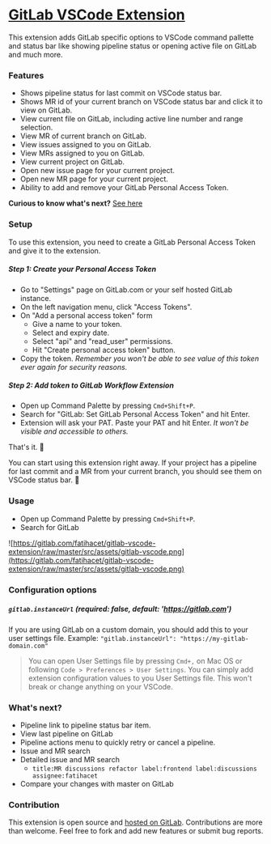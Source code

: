 # [GitLab VSCode Extension](https://gitlab.com/fatihacet/gitlab-vscode-extension)

This extension adds GitLab specific options to VSCode command pallette and status bar like showing pipeline status or opening active file on GitLab and much more.

### Features

- Shows pipeline status for last commit on VSCode status bar.
- Shows MR id of your current branch on VSCode status bar and click it to view on GitLab.
- View current file on GitLab, including active line number and range selection.
- View MR of current branch on GitLab.
- View issues assigned to you on GitLab.
- View MRs assigned to you on GitLab.
- View current project on GitLab.
- Open new issue page for your current project.
- Open new MR page for your current project.
- Ability to add and remove your GitLab Personal Access Token.

**Curious to know what's next?** [See here](#whats-next)


### Setup

To use this extension, you need to create a GitLab Personal Access Token and give it to the extension.

##### Step 1: Create your Personal Access Token
- Go to "Settings" page on GitLab.com or your self hosted GitLab instance.
- On the left navigation menu, click "Access Tokens".
- On "Add a personal access token" form
  - Give a name to your token.
  - Select and expiry date.
  - Select "api" and "read_user" permissions.
  - Hit "Create personal access token" button.
- Copy the token. _Remember you won't be able to see value of this token ever again for security reasons._

##### Step 2: Add token to GitLab Workflow Extension
- Open up Command Palette by pressing `Cmd+Shift+P`.
- Search for "GitLab: Set GitLab Personal Access Token" and hit Enter.
- Extension will ask your PAT. Paste your PAT and hit Enter. _It won't be visible and accessible to others._

That's it. 🏁

You can start using this extension right away. If your project has a pipeline for last commit and a MR from your current branch, you should see them on VSCode status bar. 🎉


### Usage
- Open up Command Palette by pressing `Cmd+Shift+P`.
- Search for GitLab

![https://gitlab.com/fatihacet/gitlab-vscode-extension/raw/master/src/assets/gitlab-vscode.png](https://gitlab.com/fatihacet/gitlab-vscode-extension/raw/master/src/assets/gitlab-vscode.png)


### Configuration options

##### `gitlab.instanceUrl` (required: false, default: 'https://gitlab.com')
If you are using GitLab on a custom domain, you should add this to your user settings file. Example: `"gitlab.instanceUrl": "https://my-gitlab-domain.com"`

> You can open User Settings file by pressing `Cmd+,` on Mac OS or following `Code > Preferences > User Settings`. You can simply add extension configuration values to you User Settings file. This won't break or change anything on your VSCode.


### What's next?
- Pipeline link to pipeline status bar item.
- View last pipeline on GitLab
- Pipeline actions menu to quickly retry or cancel a pipeline.
- Issue and MR search
- Detailed issue and MR search
  - `title:MR discussions refactor label:frontend label:discussions assignee:fatihacet`
- Compare your changes with master on GitLab


### Contribution
This extension is open source and [hosted on GitLab](https://gitlab.com/fatihacet/gitlab-vscode-extension). Contributions are more than welcome. Feel free to fork and add new features or submit bug reports.
